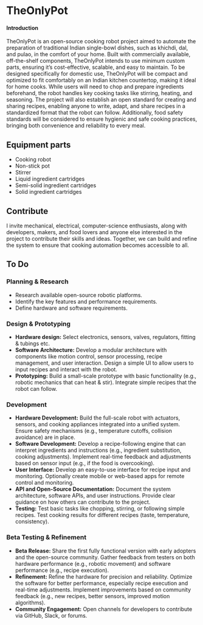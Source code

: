 # TheOnlyPot

#### Introduction
TheOnlyPot is an open-source cooking robot project aimed to automate the preparation of traditional Indian single-bowl dishes, such as khichdi, dal, and pulao, in the comfort of your home. Built with commercially available, off-the-shelf components, TheOnlyPot intends to use minimum custom parts, ensuring it’s cost-effective, scalable, and easy to maintain. To be designed specifically for domestic use, TheOnlyPot will be compact and optimized to fit comfortably on an Indian kitchen countertop, making it ideal for home cooks. While users will need to chop and prepare ingredients beforehand, the robot handles key cooking tasks like stirring, heating, and seasoning. The project will also establish an open standard for creating and sharing recipes, enabling anyone to write, adapt, and share recipes in a standardized format that the robot can follow. Additionally, food safety standards will be considered to ensure hygienic and safe cooking practices, bringing both convenience and reliability to every meal.

## Equipment parts
- Cooking robot
- Non-stick pot
- Stirrer
- Liquid ingredient cartridges
- Semi-solid ingredient cartridges 
- Solid ingredient cartridges

## Contribute
I invite mechanical, electrical, computer-science enthusiasts, along with developers, makers, and food lovers and anyone else interested in the project to contribute their skills and ideas. Together, we can build and refine the system to ensure that cooking automation becomes accessible to all.

## To Do
### Planning & Research
- Research available open-source robotic platforms.
- Identify the key features and performance requirements.
- Define hardware and software requirements.
### Design & Prototyping
- **Hardware design:** Select electronics, sensors, valves, regulators, fitting & tubings etc.
- **Software Architecture:** Develop a modular architecture with components like motion control, sensor processing, recipe management, and user interaction. Design a simple UI to allow users to input recipes and interact with the robot.
- **Prototyping:** Build a small-scale prototype with basic functionality (e.g., robotic mechanics that can heat & stir). Integrate simple recipes that the robot can follow.
### Development
 - **Hardware Development:** Build the full-scale robot with actuators, sensors, and cooking appliances integrated into a unified system. Ensure safety mechanisms (e.g., temperature cutoffs, collision avoidance) are in place.
 - **Software Development:** Develop a recipe-following engine that can interpret ingredients and instructions (e.g., ingredient substitution, cooking adjustments). Implement real-time feedback and adjustments based on sensor input (e.g., if the food is overcooking).
 - **User Interface:** Develop an easy-to-use interface for recipe input and monitoring.
Optionally create mobile or web-based apps for remote control and monitoring.
 - **API and Open-Source Documentation:** Document the system architecture, software APIs, and user instructions. Provide clear guidance on how others can contribute to the project.
 - **Testing:** Test basic tasks like chopping, stirring, or following simple recipes.
Test cooking results for different recipes (taste, temperature, consistency).
### Beta Testing & Refinement
 - **Beta Release:** Share the first fully functional version with early adopters and the open-source community. Gather feedback from testers on both hardware performance (e.g., robotic movement) and software performance (e.g., recipe execution).
 - **Refinement:** Refine the hardware for precision and reliability. Optimize the software for better performance, especially recipe execution and real-time adjustments. Implement improvements based on community feedback (e.g., new recipes, better sensors, improved motion algorithms).
 - **Community Engagement:** Open channels for developers to contribute via GitHub, Slack, or forums.
